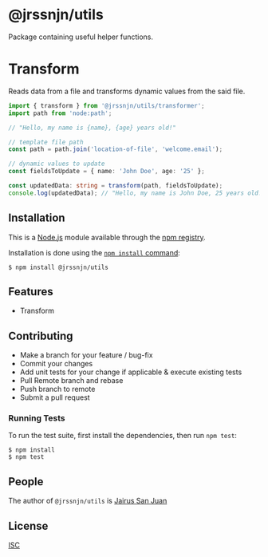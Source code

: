 # @jrssnjn/utils

Package containing useful helper functions.

# Transform

Reads data from a file and transforms dynamic values from the said file.

```ts
import { transform } from '@jrssnjn/utils/transformer';
import path from 'node:path';

// "Hello, my name is {name}, {age} years old!"

// template file path
const path = path.join('location-of-file', 'welcome.email');

// dynamic values to update
const fieldsToUpdate = { name: 'John Doe', age: '25' };

const updatedData: string = transform(path, fieldsToUpdate);
console.log(updatedData); // "Hello, my name is John Doe, 25 years old!"
```

## Installation

This is a [Node.js](https://nodejs.org/en/) module available through the
[npm registry](https://www.npmjs.com/).

Installation is done using the
[`npm install` command](https://docs.npmjs.com/getting-started/installing-npm-packages-locally):

```console
$ npm install @jrssnjn/utils
```

## Features

- Transform

## Contributing

- Make a branch for your feature / bug-fix
- Commit your changes
- Add unit tests for your change if applicable & execute existing tests
- Pull Remote branch and rebase
- Push branch to remote
- Submit a pull request

### Running Tests

To run the test suite, first install the dependencies, then run `npm test`:

```console
$ npm install
$ npm test
```

## People

The author of `@jrssnjn/utils` is [Jairus San Juan](https://github.com/sanjairus)

## License

[ISC](LICENSE)
